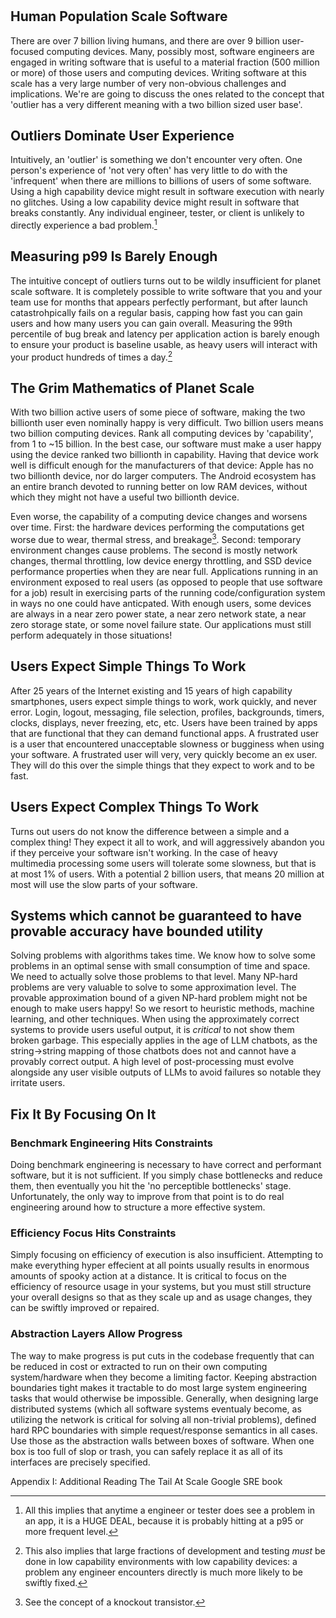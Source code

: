 # 

## Human Population Scale Software

There are over 7 billion living humans, and there are over 9 billion user-focused computing devices.  Many, possibly most, software engineers are engaged in writing software that is useful to a material fraction (500 million or more) of those users and computing devices. Writing software at this scale has a very large number of very non-obvious challenges and implications.  We're are going to discuss the ones related to the concept that 'outlier has a very different meaning with a two billion sized user base'.

## Outliers Dominate User Experience

Intuitively, an 'outlier' is something we don't encounter very often. One person's experience of 'not very often' has very little to do with the 'infrequent' when there are millions to billions of users of some software.  Using a high capability device might result in software execution with nearly no glitches. Using a low capability device might result in software that breaks constantly. Any individual engineer, tester, or client is unlikely to directly experience a bad problem.[^1]

## Measuring p99 Is Barely Enough

The intuitive concept of outliers turns out to be wildly insufficient for planet scale software. It is completely possible to write software that you and your team use for months that appears perfectly performant, but after launch catastrohpically fails on a regular basis, capping how fast you can gain users and how many users you can gain overall.  Measuring the 99th percentile of bug break and latency per application action is barely enough to ensure your product is baseline usable, as heavy users will interact with your product hundreds of times a day.[^2]

## The Grim Mathematics of Planet Scale

With two billion active users of some piece of software, making the two billionth user even nominally happy is very difficult. Two billion users means two billion computing devices. Rank all computing devices by 'capability', from 1 to ~15 billion.  In the best case, our software must make a user happy using the device ranked two billionth in capability.  Having that device work well is difficult enough for the manufacturers of that device: Apple has no two billionth device, nor do larger computers.  The Android ecosystem has an entire branch devoted to running better on low RAM devices, without which they might not have a useful two billionth device.

Even worse, the capability of a computing device changes and worsens over time.  First: the hardware devices performing the computations get worse due to wear, thermal stress, and breakage[^3]. Second: temporary environment changes cause problems.  The second is mostly network changes, thermal throttling, low device energy throttling, and SSD device performance properties when they are near full.  Applications running in an environment exposed to real users (as opposed to people that use software for a job) result in exercising parts of the running code/configuration system in ways no one could have anticpated.  With enough users, some devices are always in a near zero power state, a near zero network state, a near zero storage state, or some novel failure state.  Our applications must still perform adequately in those situations!

## Users Expect Simple Things To Work

After 25 years of the Internet existing and 15 years of high capability smartphones, users expect simple things to work, work quickly, and never error.  Login, logout, messaging, file selection, profiles, backgrounds, timers, clocks, displays, never freezing, etc, etc.  Users have been trained by apps that are functional that they can demand functional apps.  A frustrated user is a user that encountered unacceptable slowness or bugginess when using your software. A frustrated user will very, very quickly become an ex user.  They will do this over the simple things that they expect to work and to be fast.

## Users Expect Complex Things To Work

Turns out users do not know the difference between a simple and a complex thing! They expect it all to work, and will aggressively abandon you if they perceive your software isn't working. In the case of heavy multimedia processing some users will tolerate some slowness, but that is at most 1% of users. With a potential 2 billion users, that means 20 million at most will use the slow parts of your software.

## Systems which cannot be guaranteed to have provable accuracy have bounded utility

Solving problems with algorithms takes time. We know how to solve some problems in an optimal sense with small consumption of time and space.  We need to actually solve those problems to that level. Many NP-hard problems are very valuable to solve to some approximation level. The provable approximation bound of a given NP-hard problem might not be enough to make users happy! So we resort to heuristic methods, machine learning, and other techniques.  When using the approximately correct systems to provide users useful output, it is _critical_ to not show them broken garbage. This especially applies in the age of LLM chatbots, as the string->string mapping of those chatbots does not and cannot have a provably correct output. A high level of post-processing must evolve alongside any user visible outputs of LLMs to avoid failures so notable they irritate users.

## Fix It By Focusing On It

### Benchmark Engineering Hits Constraints

Doing benchmark engineering is necessary to have correct and performant software, but it is not sufficient.  If you simply chase bottlenecks and reduce them, then eventually you hit the 'no perceptible bottlenecks' stage. Unfortunately, the only way to improve from that point is to do real engineering around how to structure a more effective system.

### Efficiency Focus Hits Constraints

Simply focusing on efficiency of execution is also insufficient.  Attempting to make everything hyper effecient at all points usually results in enormous amounts of spooky action at a distance. It is critical to focus on the efficiency of resource usage in your systems, but you must still structure your overall designs so that as they scale up and as usage changes, they can be swiftly improved or repaired.

### Abstraction Layers Allow Progress

The way to make progress is put cuts in the codebase frequently that can be reduced in cost or extracted to run on their own computing system/hardware when they become a limiting factor.  Keeping abstraction boundaries tight makes it tractable to do most large system engineering tasks that would otherwise be impossible. Generally, when designing large distributed systems (which all software systems eventualy become, as utilizing the network is critical for solving all non-trivial problems), defined hard RPC boundaries with simple request/response semantics in all cases.  Use those as the abstraction walls between boxes of software.  When one box is too full of slop or trash, you can safely replace it as all of its interfaces are precisely specified.

[^1]: All this implies that anytime a engineer or tester does see a problem in an app, it is a HUGE DEAL, because it is probably hitting at a p95 or more frequent level.
[^2]: This also implies that large fractions of development and testing _must_ be done in low capability environments with low capability devices: a problem any engineer encounters directly is much more likely to be swiftly fixed.
[^3]: See the concept of a knockout transistor.

Appendix I:
Additional Reading
The Tail At Scale
Google SRE book
